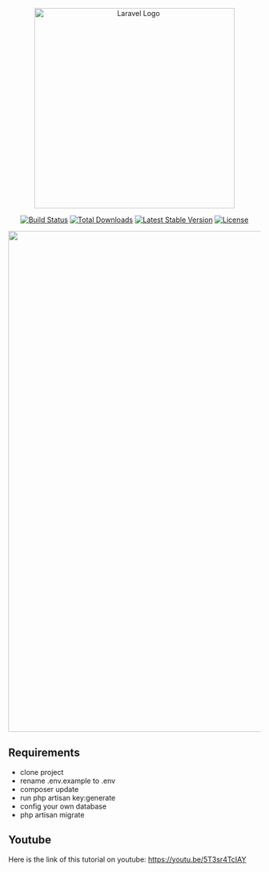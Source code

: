 <p align="center"><a href="https://laravel.com" target="_blank"><img src="https://raw.githubusercontent.com/laravel/art/master/logo-lockup/5%20SVG/2%20CMYK/1%20Full%20Color/laravel-logolockup-cmyk-red.svg" width="400" alt="Laravel Logo"></a></p>

<p align="center">
<a href="https://github.com/laravel/framework/actions"><img src="https://github.com/laravel/framework/workflows/tests/badge.svg" alt="Build Status"></a>
<a href="https://packagist.org/packages/laravel/framework"><img src="https://img.shields.io/packagist/dt/laravel/framework" alt="Total Downloads"></a>
<a href="https://packagist.org/packages/laravel/framework"><img src="https://img.shields.io/packagist/v/laravel/framework" alt="Latest Stable Version"></a>
<a href="https://packagist.org/packages/laravel/framework"><img src="https://img.shields.io/packagist/l/laravel/framework" alt="License"></a>
</p>


<p align="center">
    <a href="#" target="_blank">
    <img src="https://raw.githubusercontent.com/mohsenkarimi-mk/Summernote-Text-Editor-CRUD-Image-Upload-in-Laravel/main/public/poster.png" width="1000">
    </a>
</p>


## Requirements

- clone project
- rename .env.example to .env
- composer update
- run php artisan key:generate
- config your own database
- php artisan migrate 


## Youtube
Here is the link of this tutorial on youtube: https://youtu.be/5T3sr4TcIAY



